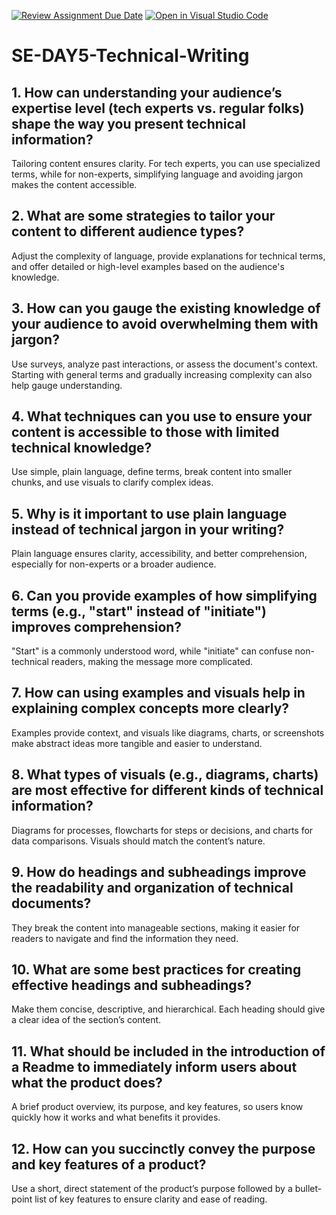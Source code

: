 [![Review Assignment Due Date](https://classroom.github.com/assets/deadline-readme-button-22041afd0340ce965d47ae6ef1cefeee28c7c493a6346c4f15d667ab976d596c.svg)](https://classroom.github.com/a/zsAR-pyY)
[![Open in Visual Studio Code](https://classroom.github.com/assets/open-in-vscode-2e0aaae1b6195c2367325f4f02e2d04e9abb55f0b24a779b69b11b9e10269abc.svg)](https://classroom.github.com/online_ide?assignment_repo_id=17107165&assignment_repo_type=AssignmentRepo)
# SE-DAY5-Technical-Writing
## 1. How can understanding your audience’s expertise level (tech experts vs. regular folks) shape the way you present technical information?
Tailoring content ensures clarity. For tech experts, you can use specialized terms, while for non-experts, simplifying language and avoiding jargon makes the content accessible.
## 2. What are some strategies to tailor your content to different audience types?
Adjust the complexity of language, provide explanations for technical terms, and offer detailed or high-level examples based on the audience's knowledge.
## 3. How can you gauge the existing knowledge of your audience to avoid overwhelming them with jargon?
Use surveys, analyze past interactions, or assess the document's context. Starting with general terms and gradually increasing complexity can also help gauge understanding.
## 4. What techniques can you use to ensure your content is accessible to those with limited technical knowledge?
Use simple, plain language, define terms, break content into smaller chunks, and use visuals to clarify complex ideas.
## 5. Why is it important to use plain language instead of technical jargon in your writing?
Plain language ensures clarity, accessibility, and better comprehension, especially for non-experts or a broader audience.
## 6. Can you provide examples of how simplifying terms (e.g., "start" instead of "initiate") improves comprehension?
"Start" is a commonly understood word, while "initiate" can confuse non-technical readers, making the message more complicated.
## 7. How can using examples and visuals help in explaining complex concepts more clearly?
Examples provide context, and visuals like diagrams, charts, or screenshots make abstract ideas more tangible and easier to understand.
## 8. What types of visuals (e.g., diagrams, charts) are most effective for different kinds of technical information?
Diagrams for processes, flowcharts for steps or decisions, and charts for data comparisons. Visuals should match the content’s nature.
## 9. How do headings and subheadings improve the readability and organization of technical documents?
They break the content into manageable sections, making it easier for readers to navigate and find the information they need.
## 10. What are some best practices for creating effective headings and subheadings?
Make them concise, descriptive, and hierarchical. Each heading should give a clear idea of the section’s content.
## 11. What should be included in the introduction of a Readme to immediately inform users about what the product does?
A brief product overview, its purpose, and key features, so users know quickly how it works and what benefits it provides.
## 12. How can you succinctly convey the purpose and key features of a product?
Use a short, direct statement of the product’s purpose followed by a bullet-point list of key features to ensure clarity and ease of reading.







